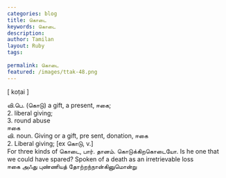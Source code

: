 ```yaml
---
categories: blog
title: கொடை
keywords: கொடை
description: 
author: Tamilan
layout: Ruby
tags: 
 
permalink: கொடை
featured: /images/ttak-48.png
---
```

  
[ koṭai ]  
  
வி.பெ. (கொடு) a gift, a present, ஈகை;  
2. liberal giving;  
3. round abuse  
ஈகை  
வி. noun. Giving or a gift, pre sent, donation, ஈகை  
2. Liberal giving; [ex கொடு, v.]  
For three kinds of கொடை, பார். தானம். கொடுக்கிறகொடையோ. Is he one that we could have spared? Spoken of a death as an irretrievable loss  
ஈகை அஃது புண்ணியத் தோற்றந்நான்கினுமொன்று